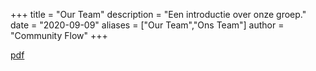 +++
title = "Our Team"
description = "Een introductie over onze groep."
date = "2020-09-09"
aliases = ["Our Team","Ons Team"]
author = "Community Flow"
+++



[pdf](/documents/scrum_summary.pdf)
